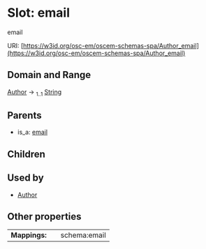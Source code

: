 
# Slot: email

email

URI: [https://w3id.org/osc-em/oscem-schemas-spa/Author_email](https://w3id.org/osc-em/oscem-schemas-spa/Author_email)


## Domain and Range

[Author](Author.md) &#8594;  <sub>1..1</sub> [String](types/String.md)

## Parents

 *  is_a: [email](email.md)

## Children


## Used by

 * [Author](Author.md)

## Other properties

|  |  |  |
| --- | --- | --- |
| **Mappings:** | | schema:email |